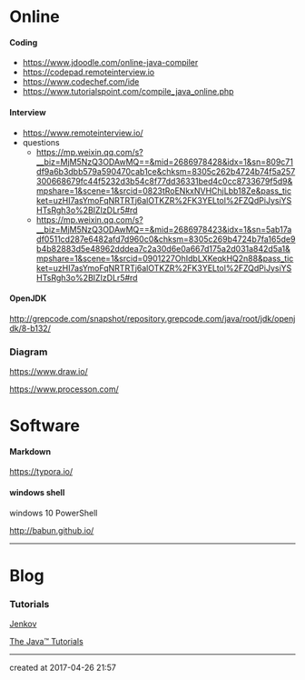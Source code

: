 # Online 

#### Coding

- https://www.jdoodle.com/online-java-compiler
- https://codepad.remoteinterview.io
- https://www.codechef.com/ide
- https://www.tutorialspoint.com/compile_java_online.php




#### Interview

- https://www.remoteinterview.io/
- questions
  - https://mp.weixin.qq.com/s?__biz=MjM5NzQ3ODAwMQ==&mid=2686978428&idx=1&sn=809c71df9a6b3dbb579a590470cab1ce&chksm=8305c262b4724b74f5a257300668679fc44f5232d3b54c8f77dd36331bed4c0cc8733679f5d9&mpshare=1&scene=1&srcid=0823tRoENkxNVHChjLbb18Ze&pass_ticket=uzHI7asYmoFqNRTRTj6alOTKZR%2FK3YELtol%2FZQdPiJysiYSHTsRgh3o%2BIZIzDLr5#rd
  - https://mp.weixin.qq.com/s?__biz=MjM5NzQ3ODAwMQ==&mid=2686978423&idx=1&sn=5ab17adf0511cd287e6482afd7d960c0&chksm=8305c269b4724b7fa165de9b4b82883d5e48962dddea7c2a30d6e0a667d175a2d031a842d5a1&mpshare=1&scene=1&srcid=0901227OhIdbLXKeqkHQ2n88&pass_ticket=uzHI7asYmoFqNRTRTj6alOTKZR%2FK3YELtol%2FZQdPiJysiYSHTsRgh3o%2BIZIzDLr5#rd




#### OpenJDK

http://grepcode.com/snapshot/repository.grepcode.com/java/root/jdk/openjdk/8-b132/



### Diagram

https://www.draw.io/

https://www.processon.com/







# Software

#### Markdown

https://typora.io/



#### windows shell

windows 10 PowerShell

http://babun.github.io/



------

# Blog

### Tutorials

[Jenkov](http://tutorials.jenkov.com/)

[The Java™ Tutorials](https://docs.oracle.com/javase/tutorial/)





---

created at 2017-04-26 21:57